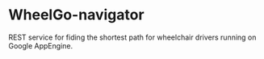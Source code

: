 WheelGo-navigator
=================

REST service for fiding the shortest path for wheelchair drivers running on Google AppEngine.
